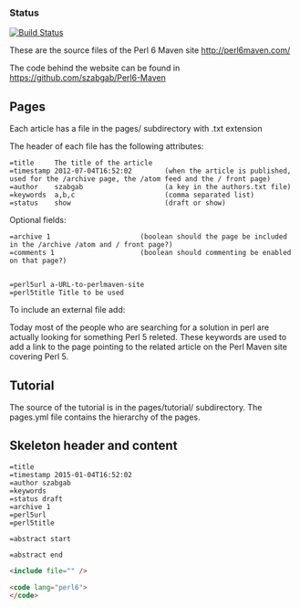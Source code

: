###  Status
[![Build Status](https://travis-ci.org/szabgab/perl6maven.com.png)](https://travis-ci.org/szabgab/perl6maven.com)

These are the source files of the Perl 6 Maven site http://perl6maven.com/

The code behind the website can be found in https://github.com/szabgab/Perl6-Maven



Pages
-------

Each article has a file in the pages/ subdirectory with .txt extension

The header of each file has the following attributes:

    =title     The title of the article
    =timestamp 2012-07-04T16:52:02        (when the article is published, used for the /archive page, the /atom feed and the / front page)
    =author    szabgab                    (a key in the authors.txt file)
    =keywords  a,b,c                      (comma separated list)
    =status    show                       (draft or show)

Optional fields:

    =archive 1                      (boolean should the page be included in the /archive /atom and / front page?)
    =comments 1                     (boolean should commenting be enabled on that page?)


    =perl5url a-URL-to-perlmaven-site
    =perl5title Title to be used



To include an external file add:

   <include file="tutorial/files/warn.p6" />


Today most of the people who are searching for a solution in perl are actually looking for something Perl 5 releted.
These keywords are used to add a link to the page pointing to the related article on the Perl Maven site covering Perl 5.


Tutorial
---------

The source of the tutorial is in the pages/tutorial/  subdirectory.
The pages.yml file contains the hierarchy of the pages.


Skeleton header and content
----------------------------

    =title
    =timestamp 2015-01-04T16:52:02
    =author szabgab
    =keywords
    =status draft
    =archive 1
    =perl5url
    =perl5title

    =abstract start

    =abstract end

```html
<include file="" />

<code lang="perl6">
</code>
```
